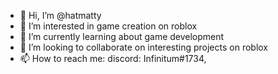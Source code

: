 - 👋 Hi, I’m @hatmatty
- 👀 I’m interested in game creation on roblox
- 🌱 I’m currently learning about game development
- 💞️ I’m looking to collaborate on interesting projects on roblox
- 📫 How to reach me: discord: Infinitum#1734,


